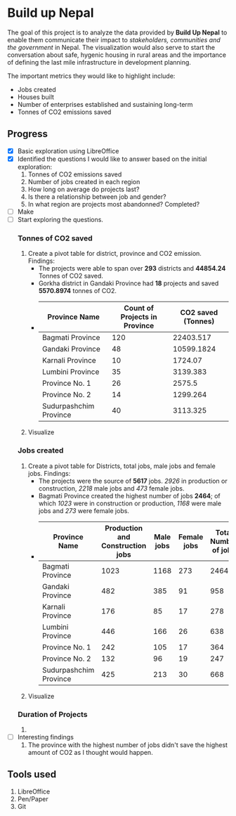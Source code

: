 # Build up Nepal

The goal of this project is to analyze the data provided by **Build Up Nepal** to enable them communicate their impact to *stakeholders, communities and the government* in Nepal.
The visualization would also serve to start the conversation about safe, hygenic housing in rural areas and the importance of defining the last mile infrastructure in development planning.

The important metrics they would like to highlight include:

- Jobs created
- Houses built
- Number of enterprises established and sustaining long-term
- Tonnes of CO2 emissions saved

## Progress

- [X] Basic exploration using LibreOffice
- [X] Identified the questions I would like to answer based on the initial exploration:
  1. Tonnes of CO2 emissions saved
  2. Number of jobs created in each region
  3. How long on average do projects last?
  4. Is there a relationship between job and gender?
  5. In what region are projects most abandonned? Completed?
- [ ] Make 
- [ ] Start exploring the questions.
    ### Tonnes of CO2 saved  
    1. Create a pivot table for district, province and CO2 emission.
        Findings:  
        - The projects were able to span over **293** districts and **44854.24** Tonnes of CO2 saved.
        - Gorkha district in Gandaki Province had **18** projects and saved **5570.8974** tonnes of CO2.
        - | Province Name | Count of Projects in Province | CO2 saved (Tonnes) |
          | ---- | ---- | ---- |
          | Bagmati Province| 120| 22403.517|
          | Gandaki Province| 48 | 10599.1824 |
          | Karnali Province| 10 | 1724.07  |
          | Lumbini Province| 35 | 3139.383 |
          | Province No. 1  | 26 | 2575.5   |
          | Province No. 2  | 14 | 1299.264 |
          | Sudurpashchim Province|  40 |  3113.325    |
    2. Visualize  
    ### Jobs created
    1. Create a pivot table for Districts, total jobs, male jobs and female jobs.
        Findings:
        - The projects were the source of **5617** jobs. *2926* in production or construction, 	*2218* male jobs and *473* female jobs.	
        - Bagmati Province created the highest number of jobs **2464**; of which *1023* were in construction or production, *1168* were male jobs and *273* were female jobs.
        - | Province Name | Production and Construction jobs | Male jobs | Female jobs| Total Number of jobs|
          | ---- | ---- | ---- | ---- | ---- |
          | Bagmati Province| 1023|1168|273|2464|
          | Gandaki Province| 482|385|91 |958|
          | Karnali Province| 176|85|17|278|
          | Lumbini Province| 446|166|26|638|
          | Province No. 1  | 242|105|17|364|
          | Province No. 2  | 132|96|19|247|
          | Sudurpashchim Province|  425|213|30|668|
    2. Visualize  
    ### Duration of Projects
    1.   
- [ ] Interesting findings
    1. The province with the highest number of jobs didn't save the highest amount of CO2 as I thought would happen.

## Tools used
1. LibreOffice
2. Pen/Paper
3. Git
